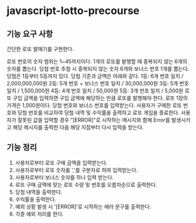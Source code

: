# javascript-lotto-precourse

## 기능 요구 사항
간단한 로또 발매기를 구현한다.

로또 번호의 숫자 범위는 1~45까지이다.
1개의 로또를 발행할 때 중복되지 않는 6개의 숫자를 뽑는다.
당첨 번호 추첨 시 중복되지 않는 숫자 6개와 보너스 번호 1개를 뽑는다.
당첨은 1등부터 5등까지 있다. 당첨 기준과 금액은 아래와 같다.
1등: 6개 번호 일치 / 2,000,000,000원
2등: 5개 번호 + 보너스 번호 일치 / 30,000,000원
3등: 5개 번호 일치 / 1,500,000원
4등: 4개 번호 일치 / 50,000원
5등: 3개 번호 일치 / 5,000원
로또 구입 금액을 입력하면 구입 금액에 해당하는 만큼 로또를 발행해야 한다.
로또 1장의 가격은 1,000원이다.
당첨 번호와 보너스 번호를 입력받는다.
사용자가 구매한 로또 번호와 당첨 번호를 비교하여 당첨 내역 및 수익률을 출력하고 로또 게임을 종료한다.
사용자가 잘못된 값을 입력할 경우 "[ERROR]"로 시작하는 메시지와 함께 Error를 발생시키고 해당 메시지를 출력한 다음 해당 지점부터 다시 입력을 받는다.

## 기능 정리

1. 사용자로부터 로또 구매 금액을 입력받는다.
2. 사용자로부터 로또 숫자를 ','를 구분자로 하여 입력받는다.
3. 사용자로부터 보너스 숫자를 하나 입력 받는다.
4. 로또 구매 금액에 맞는 로또 수량 및 번호를 오름차순으로 출력한다.
5. 당첨 내역을 출력한다.
6. 수익률을 출력한다.
7. 예외 상황 발생 시 '[ERROR]'로 시작하는 에러 문구를 출력한다.
8. 각종 예외 처리를 한다.
